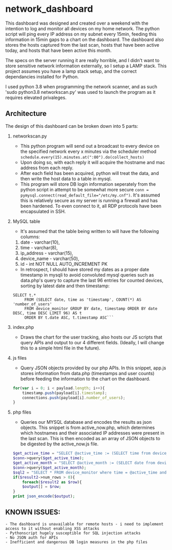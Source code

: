 # network_dashboard

This dashboard was designed and created over a weekend with the intention to log and monitor all devices on my home network. The python script will ping every IP address on my subnet every 15min, feeding this information in 15min gaps to a chart on the dashboard. The dashboard also stores the hosts captured from the last scan, hosts that have been active today, and hosts that have been active this month. 

The specs on the server running it are really horrible, and I didn't want to store sensitive network information externally, so I setup a LAMP stack. This project assumes you have a lamp stack setup, and the correct dependancies installed for Python.

I used python 3.8 when programming the network scanner, and as such 'sudo python3.8 networkscan.py' was used to launch the program as it requires elevated privaleges.

## Architecture


The design of this dashboard can be broken down into 5 parts:

1. networkscan.py
	* This python program will send out a broadcast to every device on the specified network every x minutes via the scheduler method ```schedule.every(15).minutes.at(":00").do(collect_hosts)```
	* Upon doing so, with each reply it will acquire the hostname and mac address from each reply.
	* After each field has been acquired, python will treat the data, and then write the host data to a table in mysql.
	* This program will store DB login information seperately from the python script in attempt to be somewhat more secure ```conn = pymysql.connect(read_default_file="/etc/my.cnf")```. It's assumed this is relatively secure as my server is running a firewall and has been hardened. To even connect to it, all RDP protocols have been encapsulated in SSH.
2. MySQL table
	* It's assumed that the table being written to will have the following columns:
	1. date - varchar(10),
	2. time - varchar(8),
	3. ip_address - varchar(15),
	4. device_name - varchar(50),
	5. id - int NOT NULL AUTO_INCREMENT PK


	* In retrospect, I should have stored my dates as a proper date timestamp in mysqli to avoid convoluted mysql queries such as data.php's query to capture the last 96 entries for counted devices, sorting by latest date and then timestamp: 
	```mysqli
	SELECT t.* 
		 FROM (SELECT date, time as 'timestamp', COUNT(*) AS 'number_of_users' 
		 FROM device_monitor GROUP BY date, timestamp ORDER BY date DESC, time DESC LIMIT 96) AS t
		 ORDER BY t.date ASC, t.timestamp ASC```

3. index.php
	* Draws the chart for the user tracking, also hosts our JS scripts that query APIs and output to our 4 different fields. (Ideally, I will change this to a simple html file in the future).

4. js files
	* Query JSON objects provided by our php APIs. In this snippet, app.js stores information from data.php (timestamps and user counts) before feeding the information to the chart on the dashboard.
	```javascript
	for(var i = 0; i < payload.length; i++){
		timestamp.push(payload[i].timestamp);
		connections.push(payload[i].number_of_users);
	}
	``` 

5. php files
	* Queries our MYSQL database and encodes the results as json objects. This snippet is from active_now.php, which determines which hostnames and their associated IP addresses were present in the last scan. This is then encoded as an array of JSON objects to be digested by the active_now.js file.
	```php
	$get_active_time = "SELECT @active_time := (SELECT time from device_monitor ORDER BY ID DESC LIMIT 1)";
	$conn->query($get_active_time);
	$get_active_month = "SELECT @active_month := (SELECT date from device_monitor ORDER BY ID DESC LIMIT 1)";
	$conn->query($get_active_month);
	$sql2 = "SELECT * FROM device_monitor where time = @active_time and date = @active_month";
	if($result2->num_rows > 0){
		foreach($result2 as $row){
		$output[] = $row;
	}
	print json_encode($output);
	``` 


## KNOWN ISSUES:
	- The dashboard is unavailable for remote hosts - i need to implement access to it without enabling XSS attacks
	- Pythonscript hugely susceptible for SQL injection attacks
	- No JSON auth for APIs
	- Inefficient and dangerous DB login measures in the php files
